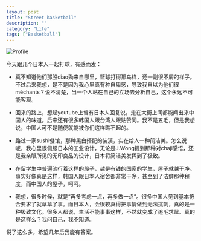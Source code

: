 ```yaml
---
layout: post
title: "Street basketball"
description: ""
category: "Life"
tags: ["Basketball"]
---
```


![Profile](http://farm5.staticflickr.com/4109/5611847260_df202f6f1a_z.jpg)


今天跟几个日本人一起打球，有感而发：

- 真不知道他们那股diao劲来自哪里，篮球打得那鸟样，还一副很不屑的样子。不过后来我想，是不是因为我心里真有种自卑感，导致我自以为他们很méchants？说不清楚，当一个人站在自己的立场去分析自己，这个永远不可能客观。

- 回来的路上，想起youtube上曾有日本人回复说，走在大街上闻都能闻出来中国人的味道。后来还有很多韩国人跟台湾人跟贴赞同。我不是五毛，但是我想说，中国人可不是随便就能被你们这样瞧不起的。

- 路过一家sushi餐馆，那种黑白搭配的装潢，实在给人一种简洁美。怎么说呢，我心里很佩服日本的工业设计，无论是J.Wong提到那种对chaji感悟，还是我亲眼所见的无印良品的设计，日本将简洁美发挥到了极致。

- 在留学生中普遍流行着这样的段子，越是有钱的国家的学生，屋子就越干净。事实好像真是这样，韩国人跟日本人宿舍都非常干净，甚至到了洁癖那种程度，而中国人的屋子，呵呵。

- 我想，很多时候，就是“再多考虑一点，再多做一点”。很多中国人见到基本符合要求了就草草了事。而日本人，会很较真得把事情做到无法挑刺，真的是一种极致文化。很多人都说，生活不能事事这样，不然就变成了追毛求龇。真的是这样么？我问自己，我不知道。


说了这么多，希望几年后我能有答案。

